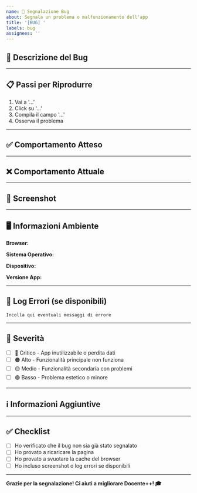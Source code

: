 ```yaml
---
name: 🐛 Segnalazione Bug
about: Segnala un problema o malfunzionamento dell'app
title: '[BUG] '
labels: bug
assignees: ''
---
```


## 🐛 Descrizione del Bug

<!-- Descrivi chiaramente il problema riscontrato -->



---

## 📋 Passi per Riprodurre

<!-- Elenca i passi per riprodurre il comportamento -->

1. Vai a '...'
2. Click su '...'
3. Compila il campo '...'
4. Osserva il problema

---

## ✅ Comportamento Atteso

<!-- Cosa ti aspettavi che accadesse? -->



---

## ❌ Comportamento Attuale

<!-- Cosa accade invece? -->



---

## 📸 Screenshot

<!-- Se possibile, aggiungi screenshot per aiutare a spiegare il problema -->



---

## 🖥️ Informazioni Ambiente

**Browser:**
<!-- es. Chrome 120, Firefox 121, Safari 17 -->

**Sistema Operativo:**
<!-- es. Windows 11, macOS 14, iOS 17, Android 13 -->

**Dispositivo:**
<!-- es. Desktop, iPhone 12, Samsung Galaxy S21 -->

**Versione App:**
<!-- Vai in Impostazioni per trovare la versione -->

---

## 📝 Log Errori (se disponibili)

<!-- Apri Console del browser (F12) e copia eventuali errori rossi -->

```
Incolla qui eventuali messaggi di errore
```

---

## 🔢 Severità

<!-- Quanto grave è questo bug? -->

- [ ] 🔴 Critico - App inutilizzabile o perdita dati
- [ ] 🟠 Alto - Funzionalità principale non funziona
- [ ] 🟡 Medio - Funzionalità secondaria con problemi
- [ ] 🟢 Basso - Problema estetico o minore

---

## ℹ️ Informazioni Aggiuntive

<!-- Qualsiasi altra informazione che potrebbe essere utile -->



---

## ✅ Checklist

- [ ] Ho verificato che il bug non sia già stato segnalato
- [ ] Ho provato a ricaricare la pagina
- [ ] Ho provato a svuotare la cache del browser
- [ ] Ho incluso screenshot o log errori se disponibili

---

**Grazie per la segnalazione! Ci aiuti a migliorare Docente++! 🎓**
